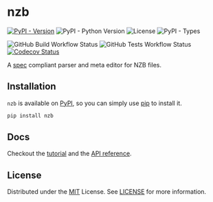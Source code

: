# nzb

[![PyPI - Version](https://img.shields.io/pypi/v/nzb?link=https%3A%2F%2Fpypi.org%2Fproject%2Fnzb%2F)](https://pypi.org/project/nzb/)
![PyPI - Python Version](https://img.shields.io/pypi/pyversions/nzb)
![License](https://img.shields.io/github/license/Ravencentric/nzb)
![PyPI - Types](https://img.shields.io/pypi/types/nzb)

![GitHub Build Workflow Status](https://img.shields.io/github/actions/workflow/status/Ravencentric/nzb/release.yml)
![GitHub Tests Workflow Status](https://img.shields.io/github/actions/workflow/status/ravencentric/nzb/tests.yml?label=tests)
[![Codecov Status](https://codecov.io/gh/Ravencentric/nzb/graph/badge.svg?token=FFSOFFOM6J)](https://codecov.io/gh/Ravencentric/nzb)

A [spec](https://sabnzbd.org/wiki/extra/nzb-spec) compliant parser and meta editor for NZB files.

## Installation

`nzb` is available on [PyPI](https://pypi.org/project/nzb/), so you can simply use [pip](https://github.com/pypa/pip) to install it.

```sh
pip install nzb
```

## Docs

Checkout the [tutorial](https://nzb.ravencentric.cc/tutorial/) and the [API reference](https://nzb.ravencentric.cc/api-reference/parser/).

## License

Distributed under the [MIT](https://choosealicense.com/licenses/mit/) License. See [LICENSE](https://github.com/Ravencentric/nzb/blob/main/LICENSE) for more information.
